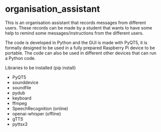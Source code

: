 # organisation_assistant
This is an organisation assistant that records messages from different users.
These records can be made by a student that wants to have some help to remind some messages/instructions from the different users.

The code is developed in Python and the GUI is made with PyQT5, it is formally designed to be used in a fully prepared Raspberry Pi device to be portable.
The code can also be used in different other devices that can run a Python code.

Libraries to be installed (pip install)
- PyQT5
- sounddevice
- soundfile
- pydub
- keyboard
- ffmpeg
- SpeechRecognition (online)
- openai-whisper (offline)
- gTTS
- pyttsx3